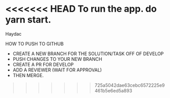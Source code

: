 <<<<<<< HEAD
To run the app.
do yarn start.
=======
Haydac

HOW TO PUSH TO GITHUB

- CREATE A NEW BRANCH FOR THE SOLUTION/TASK OFF OF DEVELOP
- PUSH CHANGES TO YOUR NEW BRANCH
- CREATE A PR FOR DEVELOP
- ADD A REVIEWER (WAIT FOR APPROVAL)
- THEN MERGE.

> > > > > > > 725a5042dae63cebc6572225e9461b5e6ed5a893
